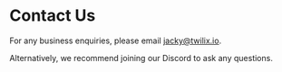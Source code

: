 # Contact Us

For any business enquiries, please email jacky@twilix.io.

Alternatively, we recommend joining our Discord to ask any questions.
